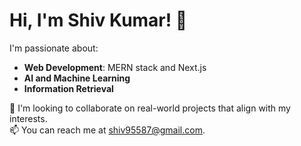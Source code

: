 # Hi, I'm Shiv Kumar! 👋

I'm passionate about:

- **Web Development**: MERN stack and Next.js
- **AI and Machine Learning**
- **Information Retrieval**

💞️ I'm looking to collaborate on real-world projects that align with my interests.  
📫 You can reach me at [shiv95587@gmail.com](mailto:shiv95587@gmail.com).
